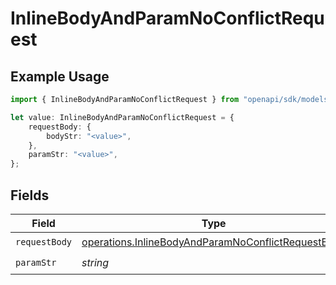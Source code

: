 # InlineBodyAndParamNoConflictRequest

## Example Usage

```typescript
import { InlineBodyAndParamNoConflictRequest } from "openapi/sdk/models/operations";

let value: InlineBodyAndParamNoConflictRequest = {
    requestBody: {
        bodyStr: "<value>",
    },
    paramStr: "<value>",
};
```

## Fields

| Field                                                                                                                           | Type                                                                                                                            | Required                                                                                                                        | Description                                                                                                                     |
| ------------------------------------------------------------------------------------------------------------------------------- | ------------------------------------------------------------------------------------------------------------------------------- | ------------------------------------------------------------------------------------------------------------------------------- | ------------------------------------------------------------------------------------------------------------------------------- |
| `requestBody`                                                                                                                   | [operations.InlineBodyAndParamNoConflictRequestBody](../../../sdk/models/operations/inlinebodyandparamnoconflictrequestbody.md) | :heavy_check_mark:                                                                                                              | N/A                                                                                                                             |
| `paramStr`                                                                                                                      | *string*                                                                                                                        | :heavy_check_mark:                                                                                                              | N/A                                                                                                                             |